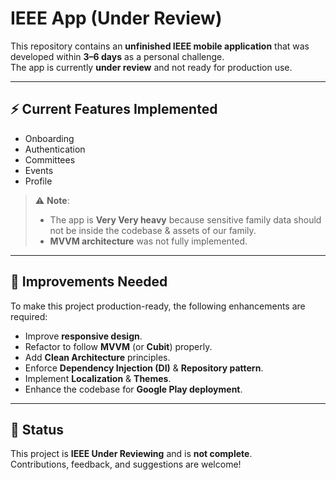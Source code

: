 # IEEE App (Under Review)

This repository contains an **unfinished IEEE mobile application** that was developed within **3–6 days** as a personal challenge.  
The app is currently **under review** and not ready for production use.  

---

## ⚡ Current Features Implemented
- Onboarding  
- Authentication  
- Committees  
- Events  
- Profile  

> ⚠️ **Note**:  
> - The app is **Very Very heavy** because sensitive family data should not be inside the codebase & assets of our family.  
> - **MVVM architecture** was not fully implemented.  

---

## 🚀 Improvements Needed
To make this project production-ready, the following enhancements are required:  

- Improve **responsive design**.  
- Refactor to follow **MVVM** (or **Cubit**) properly.  
- Add **Clean Architecture** principles.  
- Enforce **Dependency Injection (DI)** & **Repository pattern**.  
- Implement **Localization** & **Themes**.  
- Enhance the codebase for **Google Play deployment**.  

---

## 📌 Status
This project is **IEEE Under Reviewing** and is **not complete**.  
Contributions, feedback, and suggestions are welcome!  
